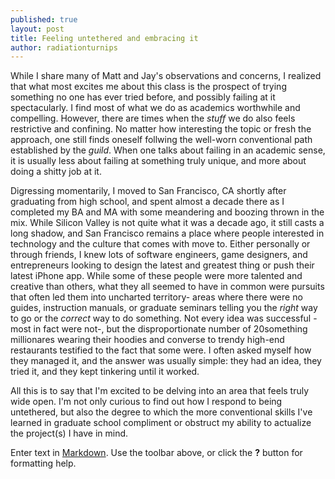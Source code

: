 ```yaml
---
published: true
layout: post
title: Feeling untethered and embracing it
author: radiationturnips
---
```



While I share many of Matt and Jay's observations and concerns, I realized that what most excites me about this class is the prospect of trying something no one has ever tried before, and possibly failing at it spectacularly. I find most of what we do as academics worthwhile and compelling. However, there are times when the *stuff* we do also feels restrictive and confining. No matter how interesting the topic or fresh the approach, one still finds oneself follwing the well-worn conventional path established by the *guild*.   When one talks about failing in an academic sense, it is usually less about failing at something truly unique, and more about doing a shitty job at it. 

Digressing momentarily, I moved to San Francisco, CA shortly after graduating from high school, and spent almost a decade there as I completed my BA and MA with some meandering and boozing thrown in the mix. While Silicon Valley is not quite what it was a decade ago, it still casts a long shadow, and San Francisco remains a place where people interested in technology and the culture that comes with move to. Either personally or through friends, I knew lots of software engineers, game designers, and entrepreneurs looking to design the latest and greatest thing or push their latest iPhone app. While some of these people were more talented and creative than others, what they all seemed to have in common were pursuits that often led them into uncharted territory- areas where there were no guides, instruction manuals, or graduate seminars telling you the *right* way to go or the *correct* way to do something. Not every idea was successful -most in fact were not-, but the disproportionate number of 20something millionares wearing their hoodies and converse to trendy high-end restaurants testified to the fact that some were. I often asked myself how they managed it, and the answer was usually simple: they had an idea, they tried it, and they kept tinkering until it worked. 

All this is to say that I'm excited to be delving into an area that feels truly wide open. I'm not only curious to find out how I respond to being  untethered, but also the degree to which the more conventional skills I've learned in graduate school compliment or obstruct my ability to actualize the project(s) I have in mind.

Enter text in [Markdown](http://daringfireball.net/projects/markdown/). Use the toolbar above, or click the **?** button for formatting help.
